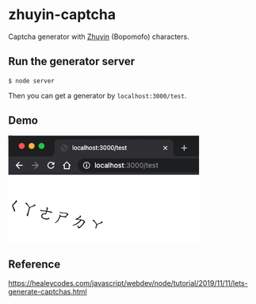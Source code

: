 
# zhuyin-captcha

Captcha generator with [Zhuyin](https://en.wikipedia.org/wiki/Bopomofo) (Bopomofo) characters.

## Run the generator server

```shell
$ node server
```

Then you can get a generator by `localhost:3000/test`.

## Demo
![demo.png](demo.png)

## Reference
https://healeycodes.com/javascript/webdev/node/tutorial/2019/11/11/lets-generate-captchas.html
